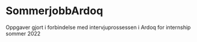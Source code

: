 # SommerjobbArdoq
Oppgaver gjort i forbindelse med intervjuprossessen i Ardoq for internship sommer 2022
